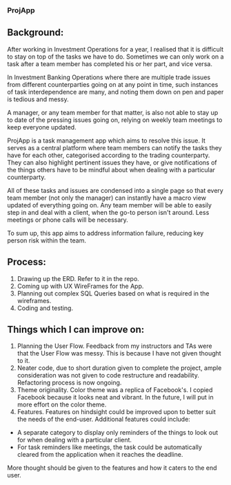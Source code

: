 ### ProjApp

## Background:

After working in Investment Operations for a year, I realised that it is difficult to stay on top of the tasks we have to do. Sometimes we can only work on a task after a team member has completed his or her part, and vice versa.

In Investment Banking Operations where there are multiple trade issues from different counterparties going on at any point in time, such instances of task interdependence are many, and noting them down on pen and paper is tedious and messy. 

A manager, or any team member for that matter, is also not able to stay up to date of the pressing issues going on, relying on weekly team meetings to keep everyone updated.

ProjApp is a task management app which aims to resolve this issue. It serves as a central platform where team members can notify the tasks they have for each other, categorised according to the trading counterparty. They can also highlight pertinent issues they have, or give notifications of the things others have to be mindful about when dealing with a particular counterparty.

All of these tasks and issues are condensed into a single page so that every team member (not only the manager) can instantly have a macro view updated of everything going on. Any team member will be able to easily step in and deal with a client, when the go-to person isn't around. Less meetings or phone calls will be necessary.  

To sum up, this app aims to address information failure, reducing key person risk within the team.  

 ## Process:
 
 1. Drawing up the ERD. Refer to it in the repo.
 2. Coming up with UX WireFrames for the App. 
 3. Planning out complex SQL Queries based on what is required in the wireframes.
 4. Coding and testing. 
 
 ## Things which I can improve on: 
 
 1. Planning the User Flow. Feedback from my instructors and TAs were that the User Flow was messy. This is because I have not given thought to it.
 2. Neater code, due to short duration given to complete the project, ample consideration was not given to code restructure and readability. Refactoring process is now ongoing. 
 3. Theme originality. Color theme was a replica of Facebook's. I copied Facebook because it looks neat and vibrant. In the future, I will put in more effort on the color theme. 
 4. Features. Features on hindsight could be improved upon to better suit the needs of the end-user. 
    Additional features could include:
   - A separate category to display only reminders of the things to look out for when dealing with a particular client. 
   - For task reminders like meetings,  the task could be automatically cleared from the application when it reaches the deadline. 
   
   More thought should be given to the features and how it caters to the end user. 
